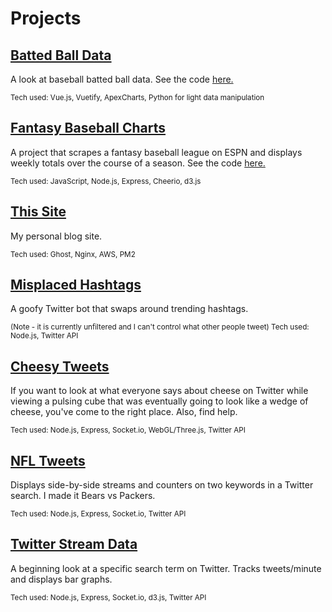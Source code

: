# Projects

## [Batted Ball Data](https://danhogan.github.io/batted-ball/#/table)
A look at baseball batted ball data. See the code [here.](https://github.com/danhogan/batted-ball)

<sub>Tech used: Vue.js, Vuetify, ApexCharts, Python for light data manipulation</sub>

## [Fantasy Baseball Charts](http://danhogan.github.io/fantasy-baseball-charts/)
A project that scrapes a fantasy baseball league on ESPN and displays weekly totals over the course of a season. See the code [here.](https://github.com/danhogan/fantasy-baseball-scrape)


<sub>Tech used: JavaScript, Node.js, Express, Cheerio, d3.js</sub>

## [This Site](http://belowthebenthic.com/)
My personal blog site.

<sub>Tech used: Ghost, Nginx, AWS, PM2</sub>
    
## [Misplaced Hashtags](https://twitter.com/misplacedtags)
A goofy Twitter bot that swaps around trending hashtags.

<sub>(Note - it is currently unfiltered and I can't control what other people tweet)
Tech used: Node.js, Twitter API</sub>

## [Cheesy Tweets](https://github.com/danhogan/CheesyTweets)
If you want to look at what everyone says about cheese on Twitter while viewing a pulsing cube that was eventually going to look like a wedge of cheese, you've come to the right place. Also, find help.

<sub>Tech used: Node.js, Express, Socket.io, WebGL/Three.js, Twitter API</sub>

## [NFL Tweets](https://github.com/danhogan/NFLTweets)
Displays side-by-side streams and counters on two keywords in a Twitter search. I made it Bears vs Packers.

<sub>Tech used: Node.js, Express, Socket.io, Twitter API</sub>

## [Twitter Stream Data](https://github.com/danhogan/TwitterStreamData)
A beginning look at a specific search term on Twitter. Tracks tweets/minute and displays bar graphs.

<sub>Tech used: Node.js, Express, Socket.io, d3.js, Twitter API</sub>